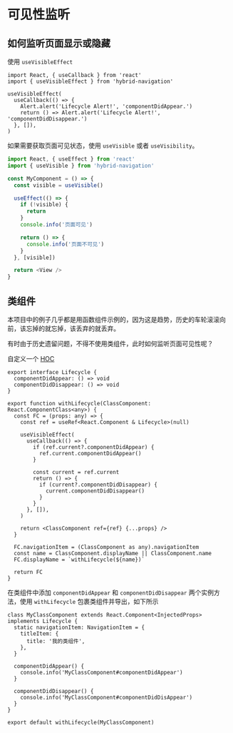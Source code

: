 # 可见性监听

## 如何监听页面显示或隐藏

使用 `useVisibleEffect`

```tsx
import React, { useCallback } from 'react'
import { useVisibleEffect } from 'hybrid-navigation'

useVisibleEffect(
  useCallback(() => {
    Alert.alert('Lifecycle Alert!', 'componentDidAppear.')
    return () => Alert.alert('Lifecycle Alert!', 'componentDidDisappear.')
  }, []),
)
```

如果需要获取页面可见状态，使用 `useVisible` 或者 `useVisibility`。

```ts
import React, { useEffect } from 'react'
import { useVisible } from 'hybrid-navigation'

const MyComponent = () => {
  const visible = useVisible()

  useEffect(() => {
    if (!visible) {
      return
    }
    console.info('页面可见')

    return () => {
      console.info('页面不可见')
    }
  }, [visible])

  return <View />
}
```

## 类组件

本项目中的例子几乎都是用函数组件示例的，因为这是趋势，历史的车轮滚滚向前，该忘掉的就忘掉，该丢弃的就丢弃。

有时由于历史遗留问题，不得不使用类组件，此时如何监听页面可见性呢？

自定义一个 [HOC](https://reactjs.org/docs/higher-order-components.html)

```tsx
export interface Lifecycle {
  componentDidAppear: () => void
  componentDidDisappear: () => void
}

export function withLifecycle(ClassComponent: React.ComponentClass<any>) {
  const FC = (props: any) => {
    const ref = useRef<React.Component & Lifecycle>(null)

    useVisibleEffect(
      useCallback(() => {
        if (ref.current?.componentDidAppear) {
          ref.current.componentDidAppear()
        }

        const current = ref.current
        return () => {
          if (current?.componentDidDisappear) {
            current.componentDidDisappear()
          }
        }
      }, []),
    )

    return <ClassComponent ref={ref} {...props} />
  }

  FC.navigationItem = (ClassComponent as any).navigationItem
  const name = ClassComponent.displayName || ClassComponent.name
  FC.displayName = `withLifecycle(${name})`

  return FC
}
```

在类组件中添加 `componentDidAppear` 和 `componentDidDisappear` 两个实例方法，使用 `withLifecycle` 包裹类组件并导出，如下所示

```tsx
class MyClassComponent extends React.Component<InjectedProps> implements Lifecycle {
  static navigationItem: NavigationItem = {
    titleItem: {
      title: '我的类组件',
    },
  }

  componentDidAppear() {
    console.info('MyClassComponent#componentDidAppear')
  }

  componentDidDisappear() {
    console.info('MyClassComponent#componentDidDisAppear')
  }
}

export default withLifecycle(MyClassComponent)
```
